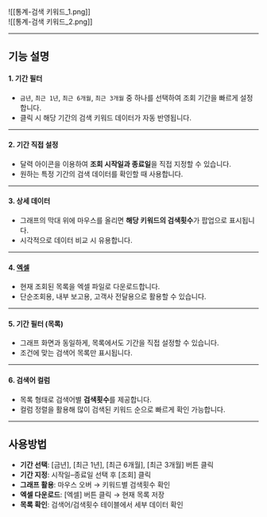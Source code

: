 
![[통계-검색 키워드_1.png]]  
![[통계-검색 키워드_2.png]]

***

## 기능 설명  

#### 1. 기간 필터  
- `금년`, `최근 1년`, `최근 6개월`, `최근 3개월` 중 하나를 선택하여 조회 기간을 빠르게 설정합니다.  
- 클릭 시 해당 기간의 검색 키워드 데이터가 자동 반영됩니다.  

***  
#### 2. 기간 직접 설정  
- 달력 아이콘을 이용하여 **조회 시작일과 종료일**을 직접 지정할 수 있습니다.  
- 원하는 특정 기간의 검색 데이터를 확인할 때 사용합니다.  

***  
#### 3. 상세 데이터
- 그래프의 막대 위에 마우스를 올리면 **해당 키워드의 검색횟수**가 팝업으로 표시됩니다.  
- 시각적으로 데이터 비교 시 유용합니다.  

***  
#### 4. [엑셀](엑셀.md)
- 현재 조회된 목록을 엑셀 파일로 다운로드합니다.  
- 단순조회용, 내부 보고용, 고객사 전달용으로 활용할 수 있습니다.  

***  
#### 5. 기간 필터 (목록)  
- 그래프 화면과 동일하게, 목록에서도 기간을 직접 설정할 수 있습니다.  
- 조건에 맞는 검색어 목록만 표시됩니다.  

***  
#### 6. 검색어 컬럼  
- 목록 형태로 검색어별 **검색횟수**를 제공합니다.  
- 컬럼 정렬을 활용해 많이 검색된 키워드 순으로 빠르게 확인 가능합니다.  

***  

## 사용방법  
- **기간 선택**: [금년], [최근 1년], [최근 6개월], [최근 3개월] 버튼 클릭  
- **기간 지정**: 시작일–종료일 선택 후 [조회] 클릭  
- **그래프 활용**: 마우스 오버 → 키워드별 검색횟수 확인  
- **엑셀 다운로드**: [엑셀] 버튼 클릭 → 현재 목록 저장  
- **목록 확인**: 검색어/검색횟수 테이블에서 세부 데이터 확인  
